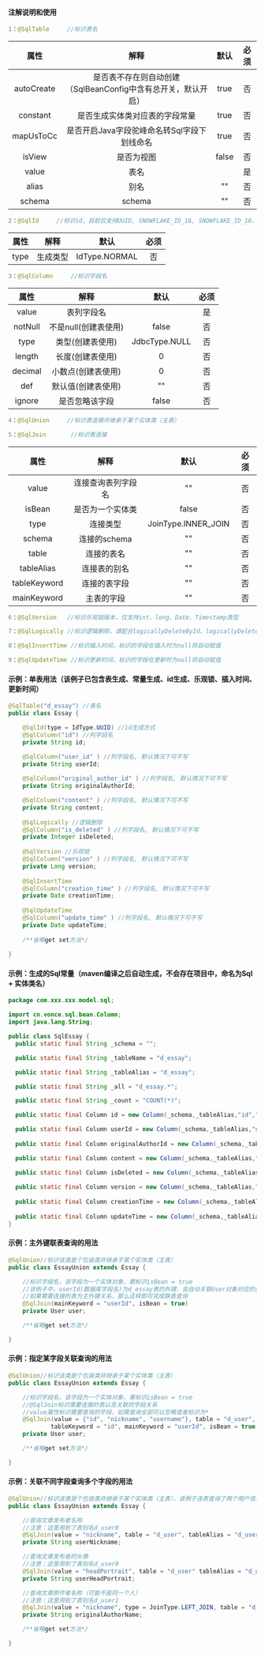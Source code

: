 #### 注解说明和使用
```java
1：@SqlTable     //标识表名
```
属性  | 解释  | 默认 | 必须
 :----: | :-----: | :-----: | :------:  
 autoCreate  | 是否表不存在则自动创建（SqlBeanConfig中含有总开关，默认开启） | true | 否
 constant  | 是否生成实体类对应表的字段常量 | true | 否
 mapUsToCc  | 是否开启Java字段驼峰命名转Sql字段下划线命名 | true | 否
 isView  | 是否为视图 | false | 否
 value  | 表名 |  | 是
 alias  | 别名 | "" | 否
 schema  | schema | "" | 否

```java
2：@SqlId     //标识id，目前仅支持UUID, SNOWFLAKE_ID_16, SNOWFLAKE_ID_18，请查看IdType枚举类
```

属性  | 解释  | 默认 | 必须
 :----: | :-----: | :-----: | :------: 
 type  | 生成类型 | IdType.NORMAL | 否

```java
3：@SqlColumn     //标识字段名
```

属性  | 解释  | 默认 | 必须
 :----: | :-----: | :-----: | :------: 
 value  | 表列字段名 |  | 是
 notNull  | 不是null(创建表使用) | false | 否
 type  | 类型(创建表使用) | JdbcType.NULL | 否
 length  | 长度(创建表使用) | 0 | 否
 decimal  | 小数点(创建表使用) | 0 | 否
 def  | 默认值(创建表使用) | "" | 否
 ignore  | 是否忽略该字段 | false | 否

```java
4：@SqlUnion     //标识表连接并继承于某个实体类（主表）
```

```java
5：@SqlJoin       //标识表连接
```

属性  | 解释  | 默认 | 必须
 :----: | :-----: | :-----: | :------: 
 value  | 连接查询表列字段名 | "" | 否
 isBean  | 是否为一个实体类 | false | 否
 type  | 连接类型 | JoinType.INNER_JOIN |否
 schema | 连接的schema | "" |否
 table | 连接的表名 | "" |否
 tableAlias | 连接表的别名 | "" |否
 tableKeyword | 连接的表字段 | "" |否
 mainKeyword | 主表的字段 | "" |否


```java
6：@SqlVersion   //标识乐观锁版本，仅支持int、long、Date、Timestamp类型
```

```java
7：@SqlLogically //标识逻辑删除，请配合logicallyDeleteById、logicallyDeleteBy这两个方法使用，请查看内置Delete文档
```

```java
8：@SqlInsertTime //标识插入时间，标识的字段在插入时为null将自动赋值
```

```java
9：@SqlUpdateTime //标识更新时间，标识的字段在更新时为null将自动赋值
```

#### 示例：单表用法（该例子已包含表生成、常量生成、id生成、乐观锁、插入时间、更新时间）
```java
@SqlTable("d_essay") //表名
public class Essay {

	@SqlId(type = IdType.UUID) //id生成方式
	@SqlColumn("id") //列字段名
	private String id;

	@SqlColumn("user_id" ) //列字段名, 默认情况下可不写
	private String userId;
	
	@SqlColumn("original_author_id" ) //列字段名, 默认情况下可不写
	private String originalAuthorId;

	@SqlColumn("content" ) //列字段名, 默认情况下可不写
	private String content;
	
	@SqlLogically //逻辑删除
	@SqlColumn("is_deleted" ) //列字段名, 默认情况下可不写
	private Integer isDeleted;
	
	@SqlVersion //乐观锁
	@SqlColumn("version" ) //列字段名, 默认情况下可不写
	private Long version;
	
	@SqlInsertTime
	@SqlColumn("creation_time" ) //列字段名, 默认情况下可不写
	private Date creationTime;
	
	@SqlUpdateTime
	@SqlColumn("update_time" ) //列字段名, 默认情况下可不写
	private Date updateTime;
	
	/**省略get set方法*/
	
}
```

#### 示例：生成的Sql常量（maven编译之后自动生成，不会存在项目中，命名为Sql + 实体类名）
```java
package com.xxx.xxx.model.sql;

import cn.vonce.sql.bean.Column;
import java.lang.String;

public class SqlEssay {
  public static final String _schema = "";

  public static final String _tableName = "d_essay";

  public static final String _tableAlias = "d_essay";

  public static final String _all = "d_essay.*";

  public static final String _count = "COUNT(*)";

  public static final Column id = new Column(_schema,_tableAlias,"id","");

  public static final Column userId = new Column(_schema,_tableAlias,"user_id","");
  
  public static final Column originalAuthorId = new Column(_schema,_tableAlias,"original_author_id","");

  public static final Column content = new Column(_schema,_tableAlias,"content","");

  public static final Column isDeleted = new Column(_schema,_tableAlias,"v","");
  
  public static final Column version = new Column(_schema,_tableAlias,"version","");
  
  public static final Column creationTime = new Column(_schema,_tableAlias,"creation_time","");
  
  public static final Column updateTime = new Column(_schema,_tableAlias,"update_time","");
}
```
#### 示例：主外键联表查询的用法
```java
@SqlUnion//标识该类是个包装类并继承于某个实体类（主表）
public class EssayUnion extends Essay {

	//标识字段名，该字段为一个实体对象，需标识isBean = true
	//该例子中，userId(数据库字段名)为d_essay表的外键，会自动关联User对象对应的表id
	//如果需要连接的表为主外键关系，那么这样即可完成联表查询
	@SqlJoin(mainKeyword = "userId", isBean = true)
	private User user;

	/**省略get set方法*/

}
```
#### 示例：指定某字段关联查询的用法
```java
@SqlUnion//标识该类是个包装类并继承于某个实体类（主表）
public class EssayUnion extends Essay {

	//标识字段名，该字段为一个实体对象，需标识isBean = true
	//@SqlJoin标识需要连接的表以及关联的字段关系
	//value属性标识需要查询的字段，如需查询全部可以忽略或者标识为*
	@SqlJoin(value = {"id", "nickname", "username"}, table = "d_user",
            tableKeyword = "id", mainKeyword = "userId", isBean = true)
	private User user;

	/**省略get set方法*/

}
```
#### 示例：关联不同字段查询多个字段的用法
```java
@SqlUnion//标识该类是个包装类并继承于某个实体类（主表），该例子连表查询了两个用户信息，所以需要使用表别名
public class EssayUnion extends Essay {

	//查询文章发布者名称
	//注意：这里用到了表别名d_user0
	@SqlJoin(value = "nickname", table = "d_user", tableAlias = "d_user0", tableKeyword = "id", mainKeyword = "userId")
	private String userNickname;

	//查询文章发布者的头像
	//注意：这里用到了表别名d_user0
	@SqlJoin(value = "headPortrait", table = "d_user" tableAlias = "d_user0", tableKeyword = "id", mainKeyword = "userId")
	private String userHeadPortrait;

	//查询文章原作者名称（可能不是同一个人）
	//注意：这里用到了表别名d_user1
	@SqlJoin(value = "nickname", type = JoinType.LEFT_JOIN, table = "d_user", tableAlias = "d_user1", tableKeyword = "id", mainKeyword = "originalAuthorId")
	private String originalAuthorName;

	/**省略get set方法*/

}
```
